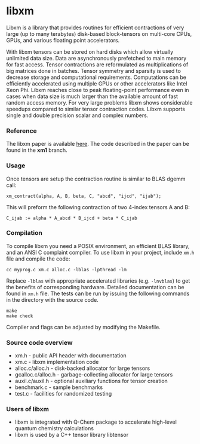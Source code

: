 # libxm

Libxm is a library that provides routines for efficient contractions of very
large (up to many terabytes) disk-based block-tensors on multi-core CPUs, GPUs,
and various floating point accelerators.

With libxm tensors can be stored on hard disks which allow virtually unlimited
data size. Data are asynchronously prefetched to main memory for fast access.
Tensor contractions are reformulated as multiplications of big matrices done in
batches. Tensor symmetry and sparsity is used to decrease storage and
computational requirements. Computations can be efficiently accelerated using
multiple GPUs or other accelerators like Intel Xeon Phi. Libxm reaches close to
peak floating-point performance even in cases when data size is much larger
than the available amount of fast random access memory. For very large problems
libxm shows considerable speedups compared to similar tensor contraction codes.
Libxm supports single and double precision scalar and complex numbers.

### Reference

The libxm paper is available [here](https://dx.doi.org/10.1002/jcc.24713).
The code described in the paper can be found in the **xm1** branch.

### Usage

Once tensors are setup the contraction routine is similar to BLAS dgemm call:

    xm_contract(alpha, A, B, beta, C, "abcd", "ijcd", "ijab");

This will preform the following contraction of two 4-index tensors A and B:

    C_ijab := alpha * A_abcd * B_ijcd + beta * C_ijab

### Compilation

To compile libxm you need a POSIX environment, an efficient BLAS library, and
an ANSI C complaint compiler. To use libxm in your project, include `xm.h` file
and compile the code:

    cc myprog.c xm.c alloc.c -lblas -lpthread -lm

Replace `-lblas` with appropriate accelerated libraries (e.g. `-lnvblas`) to
get the benefits of corresponding hardware. Detailed documentation can be
found in `xm.h` file. The tests can be run by issuing the following commands
in the directory with the source code.

    make
    make check

Compiler and flags can be adjusted by modifying the Makefile.

### Source code overview

- xm.h - public API header with documentation
- xm.c - libxm implementation code
- alloc.c/alloc.h - disk-backed allocator for large tensors
- gcalloc.c/alloc.h - garbage-collecting allocator for large tensors
- auxil.c/auxil.h - optional auxiliary functions for tensor creation
- benchmark.c - sample benchmarks
- test.c - facilities for randomized testing

### Users of libxm

- libxm is integrated with Q-Chem package to accelerate high-level quantum
  chemistry calculations
- libxm is used by a C++ tensor library libtensor
